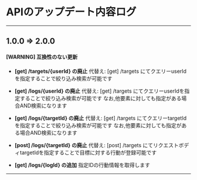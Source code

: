 # APIのアップデート内容ログ
___
## 1.0.0 => 2.0.0
#### [WARNING] 互換性のない更新
- __[get] /targets/{userId} の廃止__
代替え: [get] /targets にてクエリーuserIdを指定することで絞り込み検索が可能です

- __[get] /logs/{userId} の廃止__
代替え: [get] /targets にてクエリーuserIdを指定することで絞り込み検索が可能です
なお,他要素に対しても指定がある場合AND検索になります
- __[get] /logs/{targetId} の廃止__
代替え: [get] /targets にてクエリーtargetIdを指定することで絞り込み検索が可能です
なお,他要素に対しても指定がある場合AND検索になります
- __[post] /logs/{targetId} の廃止__
代替え: [post] /targets にてリクエストボディtargetIdを指定することで目標に対する行動が登録可能です
- __[get] /logs/{logId} の追加__
指定IDの行動情報を取得します
___